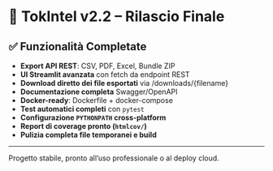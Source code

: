 # 🚀 TokIntel v2.2 – Rilascio Finale

## ✅ Funzionalità Completate

- **Export API REST**: CSV, PDF, Excel, Bundle ZIP
- **UI Streamlit avanzata** con fetch da endpoint REST
- **Download diretto dei file esportati** via /downloads/{filename}
- **Documentazione completa** Swagger/OpenAPI
- **Docker-ready**: Dockerfile + docker-compose
- **Test automatici completi** con `pytest`
- **Configurazione `PYTHONPATH` cross-platform**
- **Report di coverage pronto (`htmlcov/`)**
- **Pulizia completa file temporanei e build**

---

Progetto stabile, pronto all’uso professionale o al deploy cloud. 